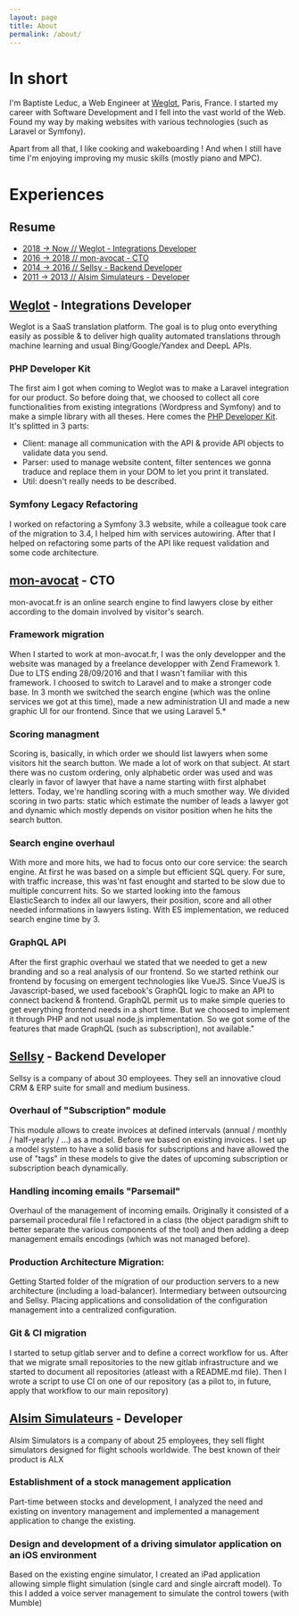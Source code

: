 ```yaml
---
layout: page
title: About
permalink: /about/
---
```


# In short

I'm Baptiste Leduc, a Web Engineer at [Weglot](https://weglot.com/), Paris, France.
I started my career with Software Development and I fell into the vast world of the Web.
Found my way by making websites with various technologies (such as Laravel or Symfony).

Apart from all that, I like cooking and wakeboarding !
And when I still have time I'm enjoying improving my music skills (mostly piano and MPC).

<div class="divider"></div>

# Experiences

## Resume

- [2018 -> Now // Weglot - Integrations Developer](#weglot---integrations-developer)
- [2016 -> 2018 // mon-avocat - CTO](#mon-avocat---cto)
- [2014 -> 2016 // Sellsy - Backend Developer](#sellsy---backend-developer)
- [2011 -> 2013 // Alsim Simulateurs - Developer](#alsim-simulateurs---developer)

<div class="divider"></div>

## [Weglot](https://weglot.com/) - Integrations Developer
Weglot is a SaaS translation platform. The goal is to plug onto everything easily as possible & to deliver high quality automated translations through machine learning and usual Bing/Google/Yandex and DeepL APIs.

### PHP Developer Kit
The first aim I got when coming to Weglot was to make a Laravel integration for our product. So before doing that, we choosed to collect all core functionalities from existing integrations (Wordpress and Symfony) and to make a simple library with all theses.
Here comes the [PHP Developer Kit](https://github.com/weglot/weglot-php). It's splitted in 3 parts:
- Client: manage all communication with the API & provide API objects to validate data you send.
- Parser: used to manage website content, filter sentences we gonna traduce and replace them in your DOM to let you print it translated.
- Util: doesn't really needs to be described.

### Symfony Legacy Refactoring
I worked on refactoring a Symfony 3.3 website, while a colleague took care of the migration to 3.4, I helped him with services autowiring. After that I helped on refactoring some parts of the API like request validation and some code architecture.

<div class="divider"></div>

## [mon-avocat](https://www.mon-avocat.fr/) - CTO
mon-avocat.fr is an online search engine to find lawyers close by either according to the domain involved by visitor's search.

### Framework migration
When I started to work at mon-avocat.fr, I was the only developper and the website was managed by a freelance developper with Zend Framework 1. Due to LTS ending 28/09/2016 and that I wasn't familiar with this framework. I choosed to switch to Laravel and to make a stronger code base. In 3 month we switched the search engine (which was the online services we got at this time), made a new administration UI and made a new graphic UI for our frontend. Since that we using Laravel 5.*

### Scoring managment
Scoring is, basically, in which order we should list lawyers when some visitors hit the search button. We made a lot of work on that subject. At start there was no custom ordering, only alphabetic order was used and was clearly in favor of lawyer that have a name starting wiith first alphabet letters.
Today, we're handling scoring with a much smother way. We divided scoring in two parts: static which estimate the number of leads a lawyer got and dynamic which mostly depends on visitor position when he hits the search button.

### Search engine overhaul
With more and more hits, we had to focus onto our core service: the search engine. At first he was based on a simple but efficient SQL query. For sure, with traffic increase, this was'nt fast enought and started to be slow due to multiple concurrent hits. So we started looking into the famous ElasticSearch to index all our lawyers, their position, score and all other needed informations in lawyers listing. With ES implementation, we reduced search engine time by 3.

### GraphQL API
After the first graphic overhaul we stated that we needed to get a new branding and so a real analysis of our frontend. So we started rethink our frontend by focusing on emergent technologies like VueJS. Since VueJS is Javascript-based, we used facebook's GraphQL logic to make an API to connect backend & frontend. GraphQL permit us to make simple queries to get everything frontend needs in a short time. But we choosed to implement it through PHP and not usual node.js implementation. So we got some of the features that made GraphQL (such as subscription), not available."

<div class="divider"></div>

## [Sellsy](https://welcome.sellsy.com/) - Backend Developer
Sellsy is a company of about 30 employees. They sell an innovative cloud CRM & ERP suite for small and medium business.

### Overhaul of "Subscription" module
This module allows to create invoices at defined intervals (annual / monthly / half-yearly / ...) as a model. Before we based on existing invoices. I set up a model system to have a solid basis for subscriptions and have allowed the use of "tags" in these models to give the dates of upcoming subscription or subscription beach dynamically.

### Handling incoming emails "Parsemail"
Overhaul of the management of incoming emails. Originally it consisted of a parsemail procedural file I refactored in a class (the object paradigm shift to better separate the various components of the tool) and then adding a deep management emails encodings (which was not managed before).

### Production Architecture Migration:
Getting Started folder of the migration of our production servers to a new architecture (including a load-balancer). Intermediary between outsourcing and Sellsy. Placing applications and consolidation of the configuration management into a centralized configuration.

### Git & CI migration
I started to setup gitlab server and to define a correct workflow for us.
After that we migrate small repositories to the new gitlab infrastructure and we started to document all repositories (atleast with a README.md file).
Then I wrote a script to use CI on one of our repository (as a pilot to, in future, apply that workflow to our main repository)

<div class="divider"></div>

## [Alsim Simulateurs](https://www.alsim.com/) - Developer
Alsim Simulators is a company of about 25 employees, they sell flight simulators designed for flight schools worldwide. The best known of their product is ALX

### Establishment of a stock management application
Part-time between stocks and development, I analyzed the need and existing on inventory management and implemented a management application to change the existing.

### Design and development of a driving simulator application on an iOS environment
Based on the existing engine simulator, I created an iPad application allowing simple flight simulation (single card and single aircraft model). To this I added a voice server management to simulate the control towers (with Mumble)